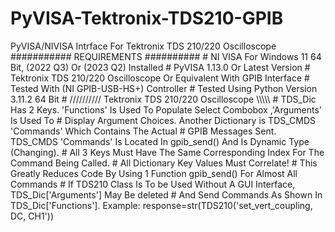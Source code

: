 # PyVISA-Tektronix-TDS210-GPIB
PyVISA/NIVISA Intrface For Tektronix TDS 210/220 Oscilloscope
########### REQUIREMENTS ##########
    # NI VISA For Windows 11 64 Bit, (2022 Q3) Or (2023 Q2) Installed
    # PyVISA 1.13.0 Or Latest Version
    # Tektronix TDS 210/220 Oscilloscope Or Equivalent With GPIB Interface
    # Tested With (NI GPIB-USB-HS+) Controller
    # Tested Using Python Version 3.11.2 64 Bit
    # ////////// Tektronix TDS 210/220 Oscilloscope \\\\\\\\\\
    # TDS_Dic Has 2 Keys. 'Functions' Is Used To Populate Select Combobox ,'Arguments' Is Used To
    # Display Argument Choices. Another Dictionary is TDS_CMDS 'Commands' Which Contains The Actual 
    # GPIB Messages Sent. TDS_CMDS 'Commands' Is Located In gpib_send() And Is Dynamic Type (Changing). 
    # All 3 Keys Must Have The Same Corresponding Index For The Command Being Called.
    # All Dictionary Key Values Must Correlate!
    # This Greatly Reduces Code By Using 1 Function gpib_send() For Almost All Commands
    # If TDS210 Class Is To be Used Without A GUI Interface, TDS_Dic['Arguments'] May Be deleted
    # And Send Commands As Shown In TDS_Dic['Functions']. Example: response=str(TDS210('set_vert_coupling, DC, CH1'))   
